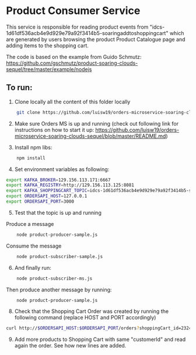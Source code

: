# Product Consumer Service
This service is responsible for reading  product events from "idcs-1d61df536acb4e9d929e79a92f3414b5-soaringaddtoshoppingcart"
which are generated by users browsing the product Product Catalogue page and adding items to the shopping cart.

The code is based on the example from Guido Schmutz:
https://github.com/gschmutz/product-soaring-clouds-sequel/tree/master/example/nodejs

## To run:

1) Clone locally all the content of this folder locally

```bash
	git clone https://github.com/luisw19/orders-microservice-soaring-clouds-sequel.git
```

2) Make sure Orders MS is up and running (check out following link for instructions on how to start it up: https://github.com/luisw19/orders-microservice-soaring-clouds-sequel/blob/master/README.md)

3) Install npm libs:

```bash
	npm install
```

4) Set environment variables as following:

```bash
export KAFKA_BROKER=129.156.113.171:6667
export KAFKA_REGISTRY=http://129.156.113.125:8081
export KAFKA_SHOPPINGCART_TOPIC=idcs-1d61df536acb4e9d929e79a92f3414b5-soaringaddtoshoppingcart
export ORDERSAPI_HOST=127.0.0.1
export ORDERSAPI_PORT=3000
```

5) Test that the topic is up and running

Produce a message
```bash
	node product-producer-sample.js
```
Consume the message
```bash
	node product-subscriber-sample.js
```

6) And finally run:

```bash
	node product-subscriber-ms.js
```

Then produce another message by running:
```bash
	node product-producer-sample.js
```

8) Check that the Shopping Cart Order was created by running the following command (replace HOST and PORT accordingly)

```bash
curl http://$ORDERSAPI_HOST:$ORDERSAPI_PORT/orders?shoppingCart_id=232422&status=SHOPPING_CART
```

9) Add more products to Shopping Cart with same "customerId" and read again the order. See how new lines are added.
